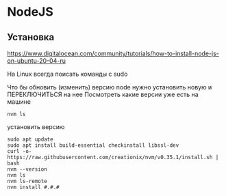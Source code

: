 # NodeJS

## Установка

https://www.digitalocean.com/community/tutorials/how-to-install-node-js-on-ubuntu-20-04-ru

На Linux всегда поисать команды с sudo

Что бы обновить (изменить) версию node нужно установить новую и ПЕРЕКЛЮЧИТЬСЯ на нее
Посмотреть какие версии уже есть на машине
```
nvm ls 
```

установить версию
```
sudo apt update
sudo apt install build-essential checkinstall libssl-dev
curl -o- https://raw.githubusercontent.com/creationix/nvm/v0.35.1/install.sh | bash
nvm --version
nvm ls
nvm ls-remote
nvm install #.#.# 
```
